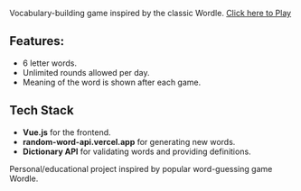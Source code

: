 Vocabulary-building game inspired by the classic Wordle.
[Click here to Play](https://turdle-word-game.netlify.app/)

## Features:

- 6 letter words.
- Unlimited rounds allowed per day.
- Meaning of the word is shown after each game.

## Tech Stack

- **Vue.js** for the frontend.
- **random-word-api.vercel.app** for generating new words.
- **Dictionary API** for validating words and providing definitions.

Personal/educational project inspired by popular word-guessing game Wordle.
